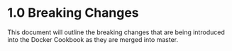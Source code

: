 
# 1.0 Breaking Changes

This document will outline the breaking changes that are being introduced into the Docker Cookbook as they are merged into master. 
